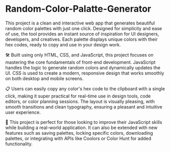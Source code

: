 # Random-Color-Palatte-Generator
This project is a clean and interactive web app that generates beautiful random color palettes with just one click. Designed for simplicity and ease of use, the tool provides an instant source of inspiration for UI designers, developers, and creatives. Each palette displays unique colors with their hex codes, ready to copy and use in your design work.

🛠️ Built using only HTML, CSS, and JavaScript, this project focuses on mastering the core fundamentals of front-end development. JavaScript handles the logic to generate random colors and dynamically updates the UI. CSS is used to create a modern, responsive design that works smoothly on both desktop and mobile screens.

📋 Users can easily copy any color's hex code to the clipboard with a single click, making it super practical for real-time use in design tools, code editors, or color planning sessions. The layout is visually pleasing, with smooth transitions and clean typography, ensuring a pleasant and intuitive user experience.

🚀 This project is perfect for those looking to improve their JavaScript skills while building a real-world application. It can also be extended with new features such as saving palettes, locking specific colors, downloading palettes, or integrating with APIs like Coolors or Color Hunt for added functionality.
